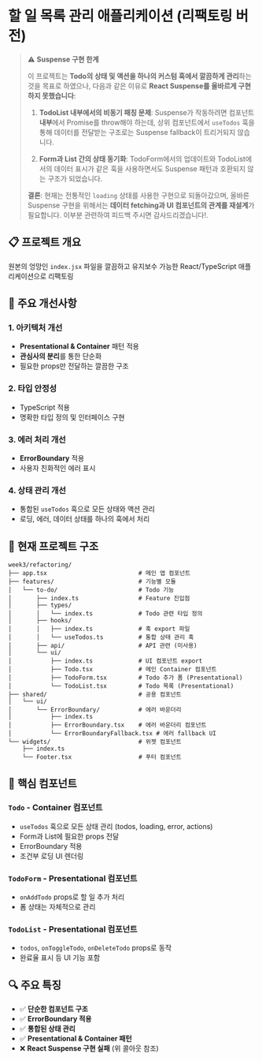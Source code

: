 # 할 일 목록 관리 애플리케이션 (리팩토링 버전)

> ⚠️ **Suspense 구현 한계**
>
> 이 프로젝트는 **Todo의 상태 및 액션을 하나의 커스텀 훅에서 깔끔하게 관리**하는 것을 목표로 하였으나, 다음과 같은 이유로 **React Suspense를 올바르게 구현하지 못했습니다**:
>
> 1. **TodoList 내부에서의 비동기 패칭 문제**: Suspense가 작동하려면 컴포넌트 **내부**에서 Promise를 throw해야 하는데, 상위 컴포넌트에서 `useTodos` 훅을 통해 데이터를 전달받는 구조로는 Suspense fallback이 트리거되지 않습니다.
>
> 2. **Form과 List 간의 상태 동기화**: TodoForm에서의 업데이트와 TodoList에서의 데이터 표시가 같은 훅을 사용하면서도 Suspense 패턴과 호환되지 않는 구조가 되었습니다.
>
> **결론**: 현재는 전통적인 `loading` 상태를 사용한 구현으로 되돌아갔으며, 올바른 Suspense 구현을 위해서는 **데이터 fetching과 UI 컴포넌트의 관계를 재설계**가 필요합니다. 이부분 관련하여 피드백 주시면 감사드리겠습니다!.

## 📋 프로젝트 개요

원본의 엉망인 `index.jsx` 파일을 깔끔하고 유지보수 가능한 React/TypeScript 애플리케이션으로 리팩토링

## 🚀 주요 개선사항

### 1. **아키텍처 개선**

- **Presentational & Container** 패턴 적용
- **관심사의 분리**를 통한 단순화
- 필요한 props만 전달하는 깔끔한 구조

### 2. **타입 안정성**

- TypeScript 적용
- 명확한 타입 정의 및 인터페이스 구현

### 3. **에러 처리 개선**

- **ErrorBoundary** 적용
- 사용자 친화적인 에러 표시

### 4. **상태 관리 개선**

- 통합된 `useTodos` 훅으로 모든 상태와 액션 관리
- 로딩, 에러, 데이터 상태를 하나의 훅에서 처리

## 📁 현재 프로젝트 구조

```
week3/refactoring/
├── app.tsx                          # 메인 앱 컴포넌트
├── features/                        # 기능별 모듈
│   └── to-do/                       # Todo 기능
│       ├── index.ts                 # Feature 진입점
│       ├── types/
│       │   └── index.ts             # Todo 관련 타입 정의
│       ├── hooks/
│       │   ├── index.ts             # 훅 export 파일
│       │   └── useTodos.ts          # 통합 상태 관리 훅
│       ├── api/                     # API 관련 (미사용)
│       └── ui/
│           ├── index.ts             # UI 컴포넌트 export
│           ├── Todo.tsx             # 메인 Container 컴포넌트
│           ├── TodoForm.tsx         # Todo 추가 폼 (Presentational)
│           └── TodoList.tsx         # Todo 목록 (Presentational)
├── shared/                          # 공용 컴포넌트
│   └── ui/
│       └── ErrorBoundary/           # 에러 바운더리
│           ├── index.ts
│           ├── ErrorBoundary.tsx    # 에러 바운더리 컴포넌트
│           └── ErrorBoundaryFallback.tsx # 에러 fallback UI
└── widgets/                         # 위젯 컴포넌트
    ├── index.ts
    └── Footer.tsx                   # 푸터 컴포넌트
```

## 🔧 핵심 컴포넌트

### `Todo` - Container 컴포넌트

- `useTodos` 훅으로 모든 상태 관리 (todos, loading, error, actions)
- Form과 List에 필요한 props 전달
- ErrorBoundary 적용
- 조건부 로딩 UI 렌더링

### `TodoForm` - Presentational 컴포넌트

- `onAddTodo` props로 할 일 추가 처리
- 폼 상태는 자체적으로 관리

### `TodoList` - Presentational 컴포넌트

- `todos`, `onToggleTodo`, `onDeleteTodo` props로 동작
- 완료율 표시 등 UI 기능 포함

## 🔍 주요 특징

- ✅ **단순한 컴포넌트 구조**
- ✅ **ErrorBoundary 적용**
- ✅ **통합된 상태 관리**
- ✅ **Presentational & Container 패턴**
- ❌ **React Suspense 구현 실패** (위 콜아웃 참조)

